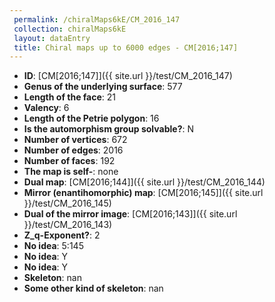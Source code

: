```yaml
--- 
 permalink: /chiralMaps6kE/CM_2016_147 
 collection: chiralMaps6kE
 layout: dataEntry
 title: Chiral maps up to 6000 edges - CM[2016;147]
---
```


- **ID**: [CM[2016;147]]({{ site.url }}/test/CM_2016_147)
- **Genus of the underlying surface**: 577
- **Length of the face**: 21
- **Valency**: 6
- **Length of the Petrie polygon**: 16
- **Is the automorphism group solvable?**: N
- **Number of vertices**: 672
- **Number of edges**: 2016
- **Number of faces**: 192
- **The map is self-**: none
- **Dual map**: [CM[2016;144]]({{ site.url }}/test/CM_2016_144)
- **Mirror (enantihomorphic) map**: [CM[2016;145]]({{ site.url }}/test/CM_2016_145)
- **Dual of the mirror image**: [CM[2016;143]]({{ site.url }}/test/CM_2016_143)
- **Z_q-Exponent?**: 2
- **No idea**:  5:145
- **No idea**: Y
- **No idea**: Y
- **Skeleton**: nan
- **Some other kind of skeleton**: nan
